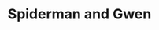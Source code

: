 ---
layout: art
title: Spiderman and Gwen
image: assets/img/gallery/spiderman.jpg
spotify_song: https://open.spotify.com/track/3vWzyGTu6Ovo1GdrcJqH6e?si=049494d926a04058
---